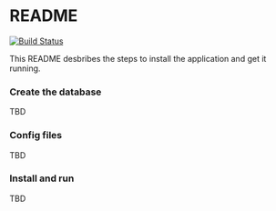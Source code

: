 # README #

[![Build Status](https://travis-ci.org/rweekers/voornameninliedjes-backend-spring.svg?branch=master)](https://travis-ci.org/rweekers/voornameninliedjes-backend-spring)

This README desbribes the steps to install the application and get it running. 

### Create the database ###

TBD

### Config files ###

TBD

### Install and run ###

TBD
